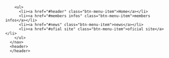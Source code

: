 <!DOCTYPE html>
<html lang="en">
    <head>
    <meta charset="UTF-8" />
    <meta name="viewport" content="width=device-width, initial-scale=1.0" />
    <link rel="stylesheet" href="https://fonts.google.com/specimen/Ubuntu">
</head>
<style>
    .header {
  padding: 60px;
  text-align: center;
  background-image: url(https://i.pinimg.com/736x/7d/51/cf/7d51cffa45e505adbd2b38ad2093b92d.jpg);
  background-size: cover;
  background-repeat: no-repeat;
}

.content {padding:20px;}
 ul {
    font-family: "ubuntu", sans-serif ;
    list-style-type: none;
    margin: 0;
    padding: 0;
    overflow: hidden;
    background-color: #9400D3;
}

li {
    float: left;
}

li a {
    display: block;
    text-align: center;
    padding: 14px 16px;
    text-decoration: none;
 color: #f1e8f1;
}
li a:hover {
  background-color: #BA55D3;
}

    body{
        background-image: url('https://cutewallpaper.org/23/aesthetic-computer-wallpaper-bts-lyrics/1518912745.jpg');
        background-size: cover;
    }
         
</style>
  </head>
  <body>
   
<div class="header">
  </div>
  
        <ul>
          <li><a href="#header" class="btn-menu-item">Home</a></li>
          <li><a href="#members infos" class="btn-menu-item">members infos</a></li>
          <li><a href="#news" class="btn-menu-item">news</a></li>
          <li><a href="#ofial site" class="btn-menu-item">oficial site</a></li>
        </ul>
      </nav>
      <header>
      </header>
</body>
 </html>
</html>
